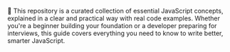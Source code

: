 🚀 This repository is a curated collection of essential JavaScript concepts, explained in a clear and practical way with real code examples. Whether you're a beginner building your foundation or a developer preparing for interviews, this guide covers everything you need to know to write better, smarter JavaScript.

